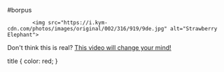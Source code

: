 #borpus

<html lang="en">
<head>
    <meta charset="UTF-8">
    <title>Hello, World!</title>
            </head>

<body>
<title>
                DO YOU THINK THIS IS REAL!?!?
            </title>

            <img src="https://i.kym-cdn.com/photos/images/original/002/316/919/9de.jpg" alt="Strawberry Elephant">


<p>
Don't think this is real? <a href="https://www.youtube.com/shorts/MbKf_f0VkHE">This video will change your mind!</a>
</p>

</body>

title {
    color: red;
}